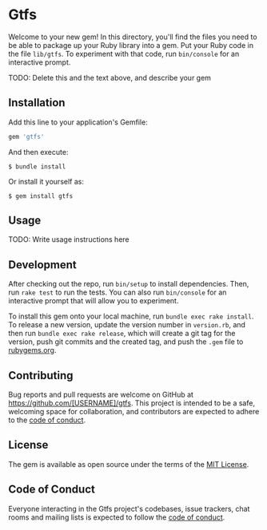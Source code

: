 # Gtfs

Welcome to your new gem! In this directory, you'll find the files you need to be able to package up your Ruby library into a gem. Put your Ruby code in the file `lib/gtfs`. To experiment with that code, run `bin/console` for an interactive prompt.

TODO: Delete this and the text above, and describe your gem

## Installation

Add this line to your application's Gemfile:

```ruby
gem 'gtfs'
```

And then execute:

    $ bundle install

Or install it yourself as:

    $ gem install gtfs

## Usage

TODO: Write usage instructions here

## Development

After checking out the repo, run `bin/setup` to install dependencies. Then, run `rake test` to run the tests. You can also run `bin/console` for an interactive prompt that will allow you to experiment.

To install this gem onto your local machine, run `bundle exec rake install`. To release a new version, update the version number in `version.rb`, and then run `bundle exec rake release`, which will create a git tag for the version, push git commits and the created tag, and push the `.gem` file to [rubygems.org](https://rubygems.org).

## Contributing

Bug reports and pull requests are welcome on GitHub at https://github.com/[USERNAME]/gtfs. This project is intended to be a safe, welcoming space for collaboration, and contributors are expected to adhere to the [code of conduct](https://github.com/[USERNAME]/gtfs/blob/main/CODE_OF_CONDUCT.md).

## License

The gem is available as open source under the terms of the [MIT License](https://opensource.org/licenses/MIT).

## Code of Conduct

Everyone interacting in the Gtfs project's codebases, issue trackers, chat rooms and mailing lists is expected to follow the [code of conduct](https://github.com/[USERNAME]/gtfs/blob/main/CODE_OF_CONDUCT.md).
